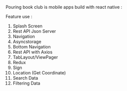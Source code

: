 Pouring book club is mobile apps build with react native :

Feature use :

1. Splash Screen
2. Rest API Json Server
3. Navigation
4. Asyncstorage
5. Bottom Navigation
6. Rest API with Axios
7. TabLayout/ViewPager
8. Redux
9. Sign
10. Location (Get Coordinate)
11. Search Data
12. Filtering Data
